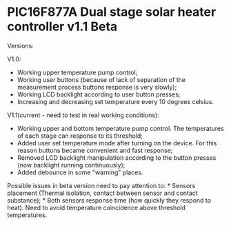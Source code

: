 # PIC16F877A Dual stage solar heater controller v1.1 Beta    
   
   Versions: 
   
   V1.0:
   * Working upper temperature pump control;                                
   * Working user buttons (because of lack of separation of the measurement process buttons response is very slowly);
   * Working LCD backlight according to user button presses;           
   * Increasing and decreasing set temperature every 10 degrees celsius.   
              
   V1.1(current - need to test in real working conditions):
   * Working upper and bottom temperature pump control. The temperatures of each stage can response to its threshold;
   * Added user set temperature mode after turning on the device. For this reason buttons became convenient and fast response;       
   * Removed LCD backlight manipulation according to the button presses (now backlight running continuously);
   * Added debounce in some "warning" places.
   
   Possible issues in beta version
      need to pay attention to:
      * Sensors placement (Thermal isolation, contact between sensor and contact substance);
      * Both sensors response time (how quickly they respond to heat). Need to avoid temperature coincidence above threshold temperatures.                          

